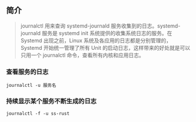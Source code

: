 ## 简介

> journalctl 用来查询 systemd-journald 服务收集到的日志。systemd-journald 服务是 systemd init 系统提供的收集系统日志的服务。在 Systemd 出现之前，Linux 系统及各应用的日志都是分别管理的，Systemd 开始统一管理了所有 Unit 的启动日志，这样带来的好处就是可以只用一个 journalctl 命令，查看所有内核和应用日志。

### 查看服务的日志
```shell
journalctl -u 服务名
```
### 持续显示某个服务不断生成的日志
``` shell
journalctl -f -u ss-rust
```

